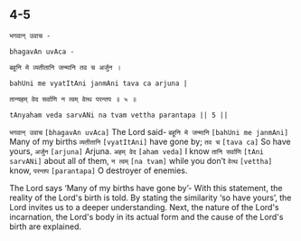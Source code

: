 ## 4-5


```shloka-sa
भगवान् उवाच -
```
```shloka-sa-hk
bhagavAn uvAca -
```
```shloka-sa
बहूनि मे व्यतीतानि जन्मानि तव च अर्जुन ।
```
```shloka-sa-hk
bahUni me vyatItAni janmAni tava ca arjuna |
```
```shloka-sa
तान्यहम् वेद सर्वाणि न त्वम् वेत्थ परन्तप ॥ ५ ॥
```
```shloka-sa-hk
tAnyaham veda sarvANi na tvam vettha parantapa || 5 ||
```

`भगवान् उवाच` `[bhagavAn uvAca]` The Lord said- `बहूनि मे जन्मानि` `[bahUni me janmAni]` Many of my births `व्यतीतानि` `[vyatItAni]` have gone by; `तव च` `[tava ca]` So have yours, `अर्जुन` `[arjuna]` Arjuna. `अहम् वेद` `[aham veda]` I know `तानि सर्वाणि` `[tAni sarvANi]` about all of them, `न त्वम्` `[na tvam]` while you don’t `वेत्थ` `[vettha]` know, `परन्तप` `[parantapa]` O destroyer of enemies.

The Lord says ‘Many of my births have gone by’- With this statement, the reality of the Lord's birth is told. By stating the similarity ‘so have yours’, the Lord invites us to a deeper understanding. 
Next, the nature of the Lord's incarnation, the Lord's body in its actual form and the cause of the Lord's birth are explained.

